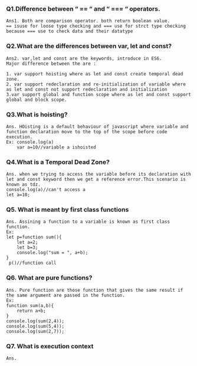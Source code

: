### Q1.Difference between “ == “ and “ === “ operators.
    Ans1. Both are comparison operator. both return boolean value.
    == isuse for loose type checking and === use for strct type checking because === use to check data and their datatype
### Q2.What are the differences between var, let and const?
    Ans2. var,let and const are the keywords, introduce in ES6.
    Major difference between the are :

    1. var support hoisting where as let and const create temporal dead zone.
    2. var support redeclaration and re-initialization of variable where as let and const not support redeclaration and initialization
    3.var support global and function scope where as let and const support global and block scope.
### Q3.What is hoisting?
    Ans. HOisting is a default behaviour of javascript where variable and function declaration move to the top of the scope before code execution.
    Ex: console.log(a)
        var a=10//variable a ishoisted 
### Q4.What is a Temporal Dead Zone?
    Ans. when we trying to access the variable before its declaration with let and const keyword then we get a reference error.This scenario is known as tdz. 
    console.log(a)//can't access a   
    let a=10; 
### Q5. What is meant by first class functions
    Ans. Assining a function to a variable is known as first class function.
    Ex: 
    let p=function sum(){
        let a=2;
        let b=3;
        console.log("sum = ", a+b);
    }       
     p()//function call
### Q6. What are pure functions?
    Ans. Pure function are those function that gives the same result if the same argument are passed in the function.
    Ex:
    function sum(a,b){
        return a+b;
    }
    console.log(sum(2,4));
    console.log(sum(5,4));
    console.log(sum(2,7));
### Q7. What is execution context    
    Ans.


